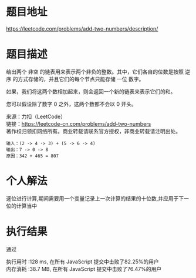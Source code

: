 # 题目地址  
https://leetcode.com/problems/add-two-numbers/description/    
# 题目描述  
给出两个 非空 的链表用来表示两个非负的整数。其中，它们各自的位数是按照 逆序 的方式存储的，并且它们的每个节点只能存储 一位 数字。  

如果，我们将这两个数相加起来，则会返回一个新的链表来表示它们的和。  

您可以假设除了数字 0 之外，这两个数都不会以 0 开头。  

来源：力扣（LeetCode）  
链接：https://leetcode-cn.com/problems/add-two-numbers  
著作权归领扣网络所有。商业转载请联系官方授权，非商业转载请注明出处。  
```
输入：(2 -> 4 -> 3) + (5 -> 6 -> 4)
输出：7 -> 0 -> 8
原因：342 + 465 = 807
```
# 个人解法  
逐位进行计算,期间需要用一个变量记录上一次计算的结果的十位数,并应用于下一位的计算当中
# 执行结果  
通过  

执行用时 :128 ms, 在所有 JavaScript 提交中击败了82.25%的用户  
内存消耗 :38.7 MB, 在所有 JavaScript 提交中击败了76.47%的用户  

